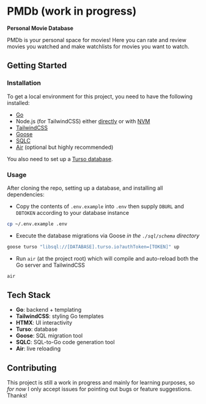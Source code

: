 # PMDb (work in progress)

**Personal Movie Database**

PMDb is your personal space for movies! Here you can rate and review movies you
watched and make watchlists for movies you want to watch.

## Getting Started

### Installation

To get a local environment for this project, you need to have the following
installed:

- [Go](https://go.dev/dl/)
- Node.js (for TailwindCSS) either [directly](https://nodejs.org/en) or with
[NVM](https://github.com/nvm-sh/nvm)
- [TailwindCSS](https://tailwindcss.com/docs/installation)
- [Goose](https://github.com/pressly/goose?tab=readme-ov-file#install)
- [SQLC](https://docs.sqlc.dev/en/latest/overview/install.html)
- [Air](https://github.com/cosmtrek/air) (optional but highly recommended)

You also need to set up a [Turso database](https://docs.turso.tech/quickstart).

### Usage

After cloning the repo, setting up a database, and installing all dependencies:

- Copy the contents of `.env.example` into `.env` then supply `DBURL` and
`DBTOKEN` according to your database instance

```bash
cp ~/.env.example .env
```

- Execute the database migrations via Goose _in the `./sql/schema` directory_

```bash
goose turso "libsql://[DATABASE].turso.io?authToken=[TOKEN]" up
```

- Run `air` (at the project root) which will compile and auto-reload both the
Go server and TailwindCSS

```bash
air
```

## Tech Stack

- **Go**: backend + templating
- **TailwindCSS**: styling Go templates
- **HTMX**: UI interactivity
- **Turso**: database
- **Goose**: SQL migration tool
- **SQLC**: SQL-to-Go code generation tool
- **Air**: live reloading

## Contributing

This project is still a work in progress and mainly for learning purposes, so
_for now_ I only accept issues for pointing out bugs or feature suggestions.
Thanks!
